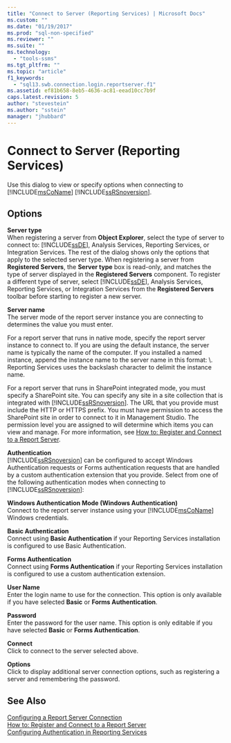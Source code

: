 ```yaml
---
title: "Connect to Server (Reporting Services) | Microsoft Docs"
ms.custom: ""
ms.date: "01/19/2017"
ms.prod: "sql-non-specified"
ms.reviewer: ""
ms.suite: ""
ms.technology: 
  - "tools-ssms"
ms.tgt_pltfrm: ""
ms.topic: "article"
f1_keywords: 
  - "sql13.swb.connection.login.reportserver.f1"
ms.assetid: ef81b658-8eb5-4636-ac81-eead10cc7b9f
caps.latest.revision: 5
author: "stevestein"
ms.author: "sstein"
manager: "jhubbard"
---
```

# Connect to Server (Reporting Services)
Use this dialog to view or specify options when connecting to [!INCLUDE[msCoName](../../includes/msconame_md.md)] [!INCLUDE[ssRSnoversion](../../includes/ssrsnoversion_md.md)].  
  
## Options  
**Server type**  
When registering a server from **Object Explorer**, select the type of server to connect to: [!INCLUDE[ssDE](../../includes/ssde_md.md)], Analysis Services, Reporting Services, or Integration Services. The rest of the dialog shows only the options that apply to the selected server type. When registering a server from **Registered Servers**, the **Server type** box is read-only, and matches the type of server displayed in the **Registered Servers** component. To register a different type of server, select [!INCLUDE[ssDE](../../includes/ssde_md.md)], Analysis Services, Reporting Services, or Integration Services from the **Registered Servers** toolbar before starting to register a new server.  
  
**Server name**  
The server mode of the report server instance you are connecting to determines the value you must enter.  
  
For a report server that runs in native mode, specify the report server instance to connect to. If you are using the default instance, the server name is typically the name of the computer. If you installed a named instance, append the instance name to the server name in this format: <servername>\\<InstanceName>. Reporting Services uses the backslash character to delimit the instance name.  
  
For a report server that runs in SharePoint integrated mode, you must specify a SharePoint site. You can specify any site in a site collection that is integrated with [!INCLUDE[ssRSnoversion](../../includes/ssrsnoversion_md.md)]. The URL that you provide must include the HTTP or HTTPS prefix. You must have permission to access the SharePoint site in order to connect to it in Management Studio. The permission level you are assigned to will determine which items you can view and manage. For more information, see [How to: Register and Connect to a Report Server](http://msdn.microsoft.com/en-us/c875ff87-ee7d-443a-a702-bdb4b6c27c6e).  
  
**Authentication**  
[!INCLUDE[ssRSnoversion](../../includes/ssrsnoversion_md.md)] can be configured to accept Windows Authentication requests or Forms authentication requests that are handled by a custom authentication extension that you provide. Select from one of the following authentication modes when connecting to [!INCLUDE[ssRSnoversion](../../includes/ssrsnoversion_md.md)]:  
  
**Windows Authentication Mode (Windows Authentication)**  
Connect to the report server instance using your [!INCLUDE[msCoName](../../includes/msconame_md.md)] Windows credentials.  
  
**Basic Authentication**  
Connect using **Basic Authentication** if your Reporting Services installation is configured to use Basic Authentication.  
  
**Forms Authentication**  
Connect using **Forms Authentication** if your Reporting Services installation is configured to use a custom authentication extension.  
  
**User Name**  
Enter the login name to use for the connection. This option is only available if you have selected **Basic** or **Forms Authentication**.  
  
**Password**  
Enter the password for the user name. This option is only editable if you have selected **Basic** or **Forms Authentication**.  
  
**Connect**  
Click to connect to the server selected above.  
  
**Options**  
Click to display additional server connection options, such as registering a server and remembering the password.  
  
## See Also  
[Configuring a Report Server Connection](http://msdn.microsoft.com/en-us/9759a9fb-35e9-4215-969b-a9f1fea18487)  
[How to: Register and Connect to a Report Server](http://msdn.microsoft.com/en-us/c875ff87-ee7d-443a-a702-bdb4b6c27c6e)  
[Configuring Authentication in Reporting Services](http://msdn.microsoft.com/en-us/753c2542-0e97-4d8f-a5dd-4b07a5cd10ab)  
  

